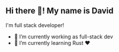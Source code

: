 ## Hi there 👋! My name is David
I'm full stack developer!

- 🔭 I’m currently working as full-stack dev
- 🌱 I’m currently learning Rust ❤️

<!--
**Davejs136/Davejs136** is a ✨ _special_ ✨ repository because its `README.md` (this file) appears on your GitHub profile.

Here are some ideas to get you started:

- 🔭 I’m currently working on ...
- 🌱 I’m currently learning ...
- 👯 I’m looking to collaborate on ...
- 🤔 I’m looking for help with ...
- 💬 Ask me about ...
- 📫 How to reach me: ...
- 😄 Pronouns: ...
- ⚡ Fun fact: ...
-->
